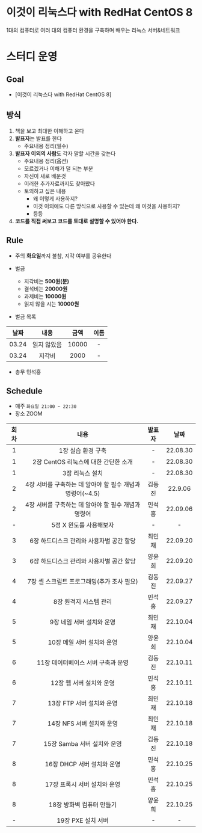 # 이것이 리눅스다 with RedHat CentOS 8
1대의 컴퓨터로 여러 대의 컴퓨터 환경을 구축하며 배우는 리눅스 서버&네트워크

# 스터디 운영

## Goal
* [이것이 리눅스다 with RedHat CentOS 8]

## 방식
1. 책을 보고 최대한 이해하고 온다
2. **발표자**는 발표를 한다
    - 주요내용 정리(필수)
3. **발표자 이외의 사람**도 각자 말할 시간을 갖는다
    - 주요내용 정리(옵션)
    - 모르겠거나 이해가 덜 되는 부분
    - 자신이 새로 배운것
    - 이러한 추가자료까지도 찾아봤다
    - 토의하고 싶은 내용
        - 왜 이렇게 사용하지?
        - 이것 이외에도 다른 방식으로 사용할 수 있는데 왜 이것을 사용하지?
        - 등등
 4. <b>코드를 직접 써보고 코드를 토대로 설명할 수 있어야 한다.</b>
        
## Rule
- 주의 **화요일**까지 불참, 지각 여부를 공유한다
- 벌금
    - 지각비는 **500원(분)**
    - 결석비는 **20000원**
    - 과제비는 **10000원**
    - 읽지 않을 시는 **10000원**
    
- 벌금 목록  
  
|날짜|내용|금액|이름|  
| :---: | :---: | :---: | :---: |  
|03.24|읽지 않았음|10000| - |  
|03.24|지각비|2000| - |  

- 총무 민석홍

## Schedule
- 매주  `화요일 21:00 ~ 22:30`  
- 장소 ZOOM

|회차|내용|발표자|날짜|
| :---: | :---: | :---: | :---: |
| 1 | 1장 실습 환경 구축 | - | 22.08.30 |
| 1 | 2장 CentOS 리눅스에 대한 간단한 소개 | - | 22.08.30 |
| 1 | 3장 리눅스 설치 | - | 22.08.30 |
| 2 | 4장 서버를 구축하는 데 알아야 할 필수 개념과 명령어(~4.5) | 김동진 | 22.9.06 |
| 2 | 4장 서버를 구축하는 데 알아야 할 필수 개념과 명령어 | 민석홍 | 22.09.06 |
| - | 5정 X 윈도를 사용해보자 | - | - |
| 3 | 6장 하드디스크 관리와 사용자별 공간 할당 | 최민재 | 22.09.20 |
| 3 | 6장 하드디스크 관리와 사용자별 공간 할당 | 양윤희 | 22.09.20 |
| 4 | 7장 셸 스크립트 프로그래밍(추가 조사 필요) | 김동진 | 22.09.27 |
| 4 | 8장 원격지 시스템 관리 | 민석홍 | 22.09.27 |
| 5 | 9장 네임 서버 설치와 운영 | 최민재 | 22.10.04 |
| 5 | 10장 메일 서버 설치와 운영 | 양윤희 | 22.10.04 |
| 6 | 11장 데이터베이스 서버 구축과 운영 | 김동진 | 22.10.11 |
| 6 | 12장 웹 서버 설치와 운영 | 민석홍 | 22.10.11 |
| 7 | 13장 FTP 서버 설치와 운영 | 최민재 | 22.10.18 |
| 7 | 14장 NFS 서버 설치와 운영 | 최민재 | 22.10.18 |
| 7 | 15장 Samba 서버 설치와 운영 | 김동진 | 22.10.18 |
| 8 | 16장 DHCP 서버 설치와 운영 | 민석홍 | 22.10.25 |
| 8 | 17장 프록시 서버 설치와 운영 | 민석홍 | 22.10.25 |
| 8 | 18장 방화벽 컴퓨터 만들기 | 양윤희 | 22.10.25 |
| - | 19장 PXE 설치 서버 | - | - |

